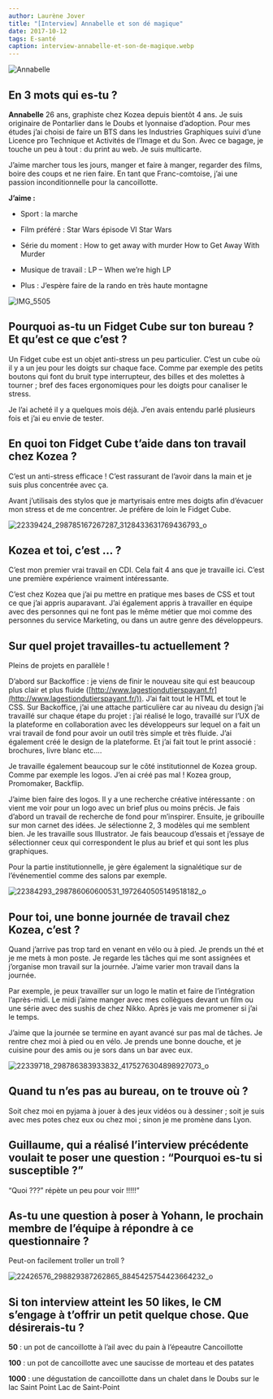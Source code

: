 ```yaml
---
author: Laurène Jover
title: "[Interview] Annabelle et son dé magique"
date: 2017-10-12
tags: E-santé
caption: interview-annabelle-et-son-de-magique.webp
---
```


![Annabelle](/2017-10-12_interview-annabelle-et-son-de-magique/Annabelle.png)

## En 3 mots qui es-tu ?

**Annabelle** 26 ans, graphiste chez Kozea depuis bientôt 4 ans. Je suis originaire de Pontarlier dans le Doubs et lyonnaise d’adoption. Pour mes études j’ai choisi de faire un BTS dans les Industries Graphiques suivi d’une Licence pro Technique et Activités de l’Image et du Son. Avec ce bagage, je touche un peu à tout : du print au web. Je suis multicarte.

J’aime marcher tous les jours, manger et faire à manger, regarder des films, boire des coups et ne rien faire. En tant que Franc-comtoise, j’ai une passion inconditionnelle pour la cancoillotte.

**J’aime :**

- Sport : la marche

- Film préféré : Star Wars épisode VI Star Wars

- Série du moment : How to get away with murder How to Get Away With Murder

- Musique de travail : LP – When we’re high LP

- Plus : J’espère faire de la rando en très haute montagne

![IMG_5505](/2017-10-12_interview-annabelle-et-son-de-magique/IMG_5505.png)

## Pourquoi as-tu un Fidget Cube sur ton bureau ? Et qu’est ce que c’est ?

Un Fidget cube est un objet anti-stress un peu particulier. C’est un cube où il y a un jeu pour les doigts sur chaque face. Comme par exemple des petits boutons qui font du bruit type interrupteur, des billes et des molettes à tourner ; bref des faces ergonomiques pour les doigts pour canaliser le stress.

Je l’ai acheté il y a quelques mois déjà. J’en avais entendu parlé plusieurs fois et j’ai eu envie de tester.

## En quoi ton Fidget Cube t’aide dans ton travail chez Kozea ?

C’est un anti-stress efficace ! C’est rassurant de l’avoir dans la main et je suis plus concentrée avec ça.

Avant j’utilisais des stylos que je martyrisais entre mes doigts afin d’évacuer mon stress et de me concentrer. Je préfère de loin le Fidget Cube.

![22339424_298785167267287_3128433631769436793_o](/2017-10-12_interview-annabelle-et-son-de-magique/22339424_298785167267287_3128433631769436793_o.png)

## Kozea et toi, c’est … ?

C’est mon premier vrai travail en CDI. Cela fait 4 ans que je travaille ici. C’est une première expérience vraiment intéressante.

C’est chez Kozea que j’ai pu mettre en pratique mes bases de CSS et tout ce que j’ai appris auparavant. J’ai également appris à travailler en équipe avec des personnes qui ne font pas le même métier que moi comme des personnes du service Marketing, ou dans un autre genre des développeurs.

## Sur quel projet travailles-tu actuellement ?

Pleins de projets en parallèle !

D’abord sur Backoffice : je viens de finir le nouveau site qui est beaucoup plus clair et plus fluide ([http://www.lagestiondutierspayant.fr](http://www.lagestiondutierspayant.fr/)). J’ai fait tout le HTML et tout le CSS. Sur Backoffice, j’ai une attache particulière car au niveau du design j’ai travaillé sur chaque étape du projet : j’ai réalisé le logo, travaillé sur l’UX de la plateforme en collaboration avec les développeurs sur lequel on a fait un vrai travail de fond pour avoir un outil très simple et très fluide. J’ai également créé le design de la plateforme. Et j’ai fait tout le print associé : brochures, livre blanc etc….

Je travaille également beaucoup sur le côté institutionnel de Kozea group. Comme par exemple les logos. J’en ai créé pas mal ! Kozea group, Promomaker, Backflip.

J’aime bien faire des logos. Il y a une recherche créative intéressante : on vient me voir pour un logo avec un brief plus ou moins précis. Je fais d’abord un travail de recherche de fond pour m’inspirer. Ensuite, je gribouille sur mon carnet des idées. Je sélectionne 2, 3 modèles qui me semblent bien. Je les travaille sous Illustrator. Je fais beaucoup d’essais et j’essaye de sélectionner ceux qui correspondent le plus au brief et qui sont les plus graphiques.

Pour la partie institutionnelle, je gère également la signalétique sur de l’événementiel comme des salons par exemple.

![22384293_298786060600531_1972640505149518182_o](/2017-10-12_interview-annabelle-et-son-de-magique/22384293_298786060600531_1972640505149518182_o.png)

## Pour toi, une bonne journée de travail chez Kozea, c’est ?

Quand j’arrive pas trop tard en venant en vélo ou à pied. Je prends un thé et je me mets à mon poste. Je regarde les tâches qui me sont assignées et j’organise mon travail sur la journée. J’aime varier mon travail dans la journée.

Par exemple, je peux travailler sur un logo le matin et faire de l’intégration l’après-midi. Le midi j’aime manger avec mes collègues devant un film ou une série avec des sushis de chez Nikko. Après je vais me promener si j’ai le temps.

J’aime que la journée se termine en ayant avancé sur pas mal de tâches. Je rentre chez moi à pied ou en vélo. Je prends une bonne douche, et je cuisine pour des amis ou je sors dans un bar avec eux.

![22339718_298786383933832_4175276304898927073_o](/2017-10-12_interview-annabelle-et-son-de-magique/22339718_298786383933832_4175276304898927073_o.png)

## Quand tu n’es pas au bureau, on te trouve où ?

Soit chez moi en pyjama à jouer à des jeux vidéos ou à dessiner ; soit je suis avec mes potes chez eux ou chez moi ; sinon je me promène dans Lyon.

## Guillaume, qui a réalisé l’interview précédente voulait te poser une question : “Pourquoi es-tu si susceptible ?”

“Quoi ???” répète un peu pour voir !!!!!”

## As-tu une question à poser à Yohann, le prochain membre de l’équipe à répondre à ce questionnaire ?

Peut-on facilement troller un troll ?

![22426576_298829387262865_8845425754423664232_o](/2017-10-12_interview-annabelle-et-son-de-magique/22426576_298829387262865_8845425754423664232_o.png)

## Si ton interview atteint les 50 likes, le CM s’engage à t’offrir un petit quelque chose. Que désirerais-tu ?

**50** : un pot de cancoillotte à l’ail avec du pain à l’épeautre Cancoillotte

**100** : un pot de cancoillotte avec une saucisse de morteau et des patates

**1000** : une dégustation de cancoillotte dans un chalet dans le Doubs sur le lac Saint Point Lac de Saint-Point
